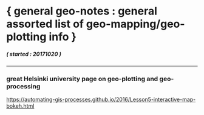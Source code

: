 # { general geo-notes : general assorted list of geo-mapping/geo-plotting info  }
##### ( started : 20171020 )
---------------------------------------

### great Helsinki university page on geo-plotting and geo-processing 
https://automating-gis-processes.github.io/2016/Lesson5-interactive-map-bokeh.html